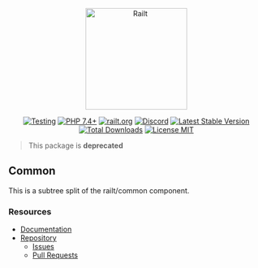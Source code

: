 <p align="center">
    <img src="https://railt.org/images/logo-dark.svg" width="200" alt="Railt" />
</p>
<p align="center">
    <a href="https://github.com/railt/common/actions?workflow=Testing"><img src="https://github.com/railt/common/workflows/Testing/badge.svg" alt="Testing" /></a>
    <a href="https://packagist.org/packages/railt/common"><img src="https://img.shields.io/badge/PHP-7.4+-6f4ca5.svg" alt="PHP 7.4+"></a>
    <a href="https://railt.org"><img src="https://img.shields.io/badge/official-site-6f4ca5.svg" alt="railt.org"></a>
    <a href="https://discord.gg/ND7SpD4"><img src="https://img.shields.io/badge/discord-chat-6f4ca5.svg" alt="Discord"></a>
    <a href="https://packagist.org/packages/railt/common"><img src="https://poser.pugx.org/railt/common/version" alt="Latest Stable Version"></a>
    <a href="https://packagist.org/packages/railt/common"><img src="https://poser.pugx.org/railt/common/downloads" alt="Total Downloads"></a>
    <a href="https://raw.githubusercontent.com/railt/common/master/LICENSE.md"><img src="https://poser.pugx.org/railt/common/license" alt="License MIT"></a>
</p>

> This package is **deprecated**

## Common

This is a subtree split of the railt/common component.

### Resources

- [Documentation](https://github.com/railt/docs)
- [Repository](https://github.com/railt/railt)
    - [Issues](https://github.com/railt/railt/issues)
    - [Pull Requests](https://github.com/railt/railt/pulls)
